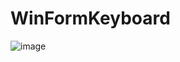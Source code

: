 # WinFormKeyboard

![image](https://github.com/ramazanhaber/WinFormKeyboard/assets/21096087/763b6c98-aa1a-44e3-94a2-6c44af14382b)
